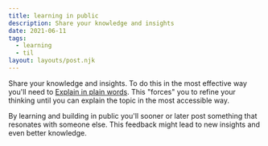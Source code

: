 ```yaml
---
title: learning in public
description: Share your knowledge and insights
date: 2021-06-11
tags: 
  - learning
  - til
layout: layouts/post.njk
---
```


Share your knowledge and insights. To do this in the most effective way you'll need to [Explain in plain words](/posts/explain-in-plain-words). This "forces" you to refine your thinking until you can explain the topic in the most accessible way.

By learning and building in public you'll sooner or later post something that resonates with someone else. This feedback might lead to new insights and even better knowledge.
